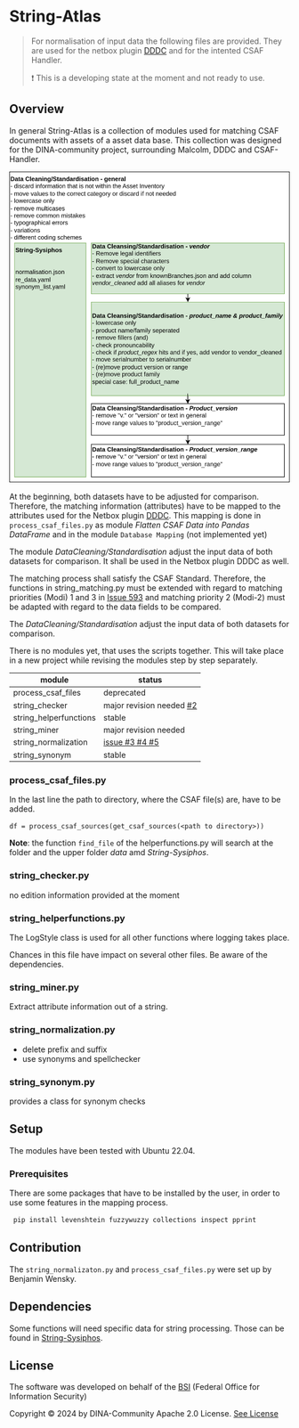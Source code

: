 # String-Atlas

> For normalisation of input data the following files are provided. They are used for the netbox plugin [DDDC](https://github.com/DINA-community/DDDC-Netbox-plugin) and for the intented CSAF Handler.
>
> :exclamation: This is a developing state at the moment and not ready to use.

## Overview

In general String-Atlas is a collection of modules used for matching CSAF documents with assets of a asset data base. This collection was designed for the DINA-community project, surrounding Malcolm, DDDC and CSAF-Handler.

![Flowchart_CSAFMatcher][fig_flow_new]

At the beginning, both datasets have to be adjusted for comparison. Therefore, the matching information (attributes) have to be mapped to the attributes used for the Netbox plugin [DDDC](https://github.com/DINA-community/DDDC-Netbox-plugin). This mapping is done in `process_csaf_files.py` as module *Flatten CSAF Data into Pandas DataFrame* and in the module `Database Mapping` \(not implemented yet\)

The module *DataCleaning/Standardisation* adjust the input data of both datasets for comparison. It shall be used in the Netbox plugin DDDC as well.

The matching process shall satisfy the CSAF Standard. Therefore, the functions in string_matching.py must be extended with regard to matching priorities \(Modi\) 1 and 3 in [Issue 593](https://github.com/oasis-tcs/csaf/issues/593) and matching priority 2 \(Modi-2\) must be adapted with regard to the data fields to be compared.

The *DataCleaning/Standardisation* adjust the input data of both datasets for comparison.

There is no modules yet, that uses the scripts together. This will take place in a new project while revising the modules step by step separately.

|module  | status |
|- |- |
|process_csaf_files     | deprecated |
|string_checker         | major revision needed [#2](https://github.com/DINA-community/String-Atlas/issues/)|
|string_helperfunctions | stable |
|string_miner           | major revision needed |
|string_normalization   | [issue #3 #4 #5](https://github.com/DINA-community/String-Atlas/issues/) |
|string_synonym         | stable |

### process_csaf_files.py

In the last line the path to directory, where the CSAF file(s) are, have to be added.

 ```text
df = process_csaf_sources(get_csaf_sources(<path to directory>))
 ```

 **Note**: the function `find_file` of the helperfunctions.py will search at the folder and the upper folder *data* amd *String-Sysiphos*.

### string_checker.py

  no edition information provided at the moment

### string_helperfunctions.py
  
  The LogStyle class is used for all other functions where logging takes place.

  Chances in this file have impact on several other files. Be aware of the dependencies.

### string_miner.py

  Extract attribute information out of a string.

### string_normalization.py

- delete prefix and suffix
- use synonyms and spellchecker

### string_synonym.py

  provides a class for synonym checks

## Setup

The modules have been tested with Ubuntu 22.04.

### Prerequisites

There are some packages that have to be installed by the user, in order to use some features in the mapping process.

 ```bash
  pip install levenshtein fuzzywuzzy collections inspect pprint
 ```

## Contribution

The `string_normalizaton.py` and `process_csaf_files.py` were set up by Benjamin Wensky.

## Dependencies

Some functions will need specific data for string processing. Those can be found in [String-Sysiphos](https://github.com/DINA-community/String-Sysiphos).

## License

The software was developed on behalf of the [BSI](https://www.bsi.bund.de) \(Federal Office for Information Security\)

Copyright &copy; 2024 by DINA-Community Apache 2.0 License. [See License](/LICENSE)

[fig_flow_new]: ./images/Cleansing.svg

